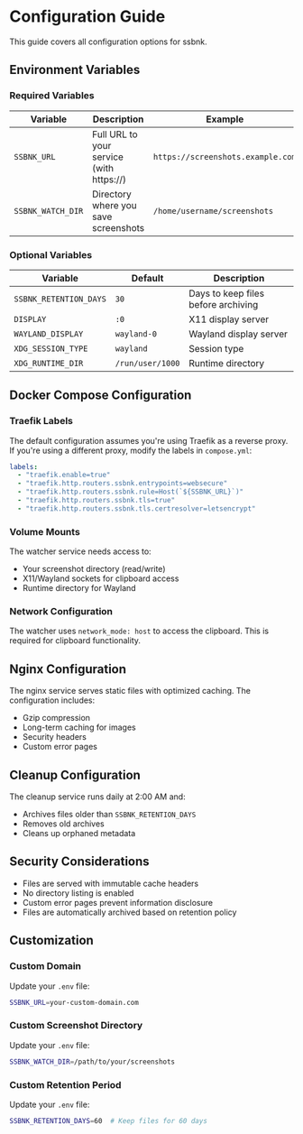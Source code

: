 # Configuration Guide

This guide covers all configuration options for ssbnk.

## Environment Variables

### Required Variables

| Variable | Description | Example |
|----------|-------------|---------|
| `SSBNK_URL` | Full URL to your service (with https://) | `https://screenshots.example.com` |
| `SSBNK_WATCH_DIR` | Directory where you save screenshots | `/home/username/screenshots` |

### Optional Variables

| Variable | Default | Description |
|----------|---------|-------------|
| `SSBNK_RETENTION_DAYS` | `30` | Days to keep files before archiving |
| `DISPLAY` | `:0` | X11 display server |
| `WAYLAND_DISPLAY` | `wayland-0` | Wayland display server |
| `XDG_SESSION_TYPE` | `wayland` | Session type |
| `XDG_RUNTIME_DIR` | `/run/user/1000` | Runtime directory |

## Docker Compose Configuration

### Traefik Labels

The default configuration assumes you're using Traefik as a reverse proxy. If you're using a different proxy, modify the labels in `compose.yml`:

```yaml
labels:
  - "traefik.enable=true"
  - "traefik.http.routers.ssbnk.entrypoints=websecure"
  - "traefik.http.routers.ssbnk.rule=Host(`${SSBNK_URL}`)"
  - "traefik.http.routers.ssbnk.tls=true"
  - "traefik.http.routers.ssbnk.tls.certresolver=letsencrypt"
```

### Volume Mounts

The watcher service needs access to:
- Your screenshot directory (read/write)
- X11/Wayland sockets for clipboard access
- Runtime directory for Wayland

### Network Configuration

The watcher uses `network_mode: host` to access the clipboard. This is required for clipboard functionality.

## Nginx Configuration

The nginx service serves static files with optimized caching. The configuration includes:

- Gzip compression
- Long-term caching for images
- Security headers
- Custom error pages

## Cleanup Configuration

The cleanup service runs daily at 2:00 AM and:
- Archives files older than `SSBNK_RETENTION_DAYS`
- Removes old archives
- Cleans up orphaned metadata

## Security Considerations

- Files are served with immutable cache headers
- No directory listing is enabled
- Custom error pages prevent information disclosure
- Files are automatically archived based on retention policy

## Customization

### Custom Domain

Update your `.env` file:
```bash
SSBNK_URL=your-custom-domain.com
```

### Custom Screenshot Directory

Update your `.env` file:
```bash
SSBNK_WATCH_DIR=/path/to/your/screenshots
```

### Custom Retention Period

Update your `.env` file:
```bash
SSBNK_RETENTION_DAYS=60  # Keep files for 60 days
```
